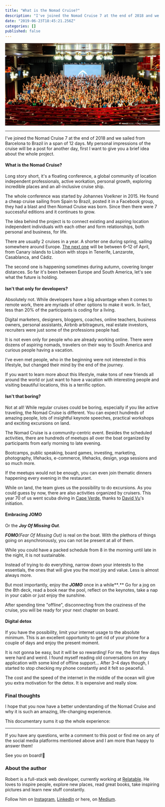 ```yaml
---
title: "What is the Nomad Cruise?"
description: "I've joined the Nomad Cruise 7 at the end of 2018 and we sailed from Barcelona to Brazil in a span of 12 days. My personal impressions of…"
date: "2019-06-23T18:45:21.256Z"
categories: []
published: false
---
```


![[Photo by Tijmen Hobbel](https://www.instagram.com/brainbow_photography/)](./asset-1.jpeg)

---

I've joined the Nomad Cruise 7 at the end of 2018 and we sailed from Barcelona to Brazil in a span of 12 days. My personal impressions of the cruise will be a post for another day, first I want to give you a brief idea about the whole project.

#### What is the Nomad Cruise?

Long story short, it's a floating conference, a global community of location independent professionals, active workation, personal growth, exploring incredible places and an all-inclusive cruise ship. 

The whole conference was started by Johannes Voelkner in 2015. He found a cheap cruise sailing from Spain to Brazil, posted it in a Facebook group, they had a blast and then Nomad Cruise was born. Since then there were 7 successful editions and it continues to grow.

The idea behind the project is to connect existing and aspiring location independent individuals with each other and form relationships, both personal and business, for life. 

There are usually 2 cruises in a year. A shorter one during spring, sailing somewhere around Europe. [The next one](https://www.nomadcruise.com/nomad-cruise-8/) will be between 6–12 of April, from Canary islands to Lisbon with stops in Tenerife, Lanzarote, Casablanca, and Cádiz. 

The second one is happening sometimes during autumn, covering longer distances. So far it's been between Europe and South America, let's see what the future is holding.

#### Isn't that only for developers?

Absolutely not. While developers have a big advantage when it comes to remote work, there are myriads of other options to make it work. In fact, less than 20% of the participants is coding for a living.

Digital marketers, designers, bloggers, coaches, online teachers, business owners, personal assistants, Airbnb arbitrageurs, real estate investors, recruiters were just some of the professions people had.

It is not even only for people who are already working online. There were dozens of aspiring nomads, travelers on their way to South America and curious people having a vacation.

I’ve even met people, who in the beginning were not interested in this lifestyle, but changed their mind by the end of the journey.

If you want to learn more about this lifestyle, make tons of new friends all around the world or just want to have a vacation with interesting people and visiting beautiful locations, this is a terrific option.

#### Isn't that boring?

Not at all! While regular cruises could be boring, especially if you like active traveling, the Nomad Cruise is different. You can expect hundreds of amazing people, lots of insightful keynote speeches, practical workshops and exciting excursions on land.

The Nomad Cruise is a community-centric event. Besides the scheduled activities, there are hundreds of meetups all over the boat organized by participants from early morning to late evening. 

Bootcamps, public speaking, board games, investing, marketing, photography, lifehacks, e-commerce, lifehacks, design, yoga sessions and so much more.

If the meetups would not be enough, you can even join thematic dinners happening every evening in the restaurant. 

While on land, the team gives us the possibility to do excursions. As you could guess by now, there are also activities organized by cruisers. This year 70 of us went scuba diving in [Cape Verde](https://en.wikipedia.org/wiki/Cape_Verde), thanks to [David Vu](https://www.instagram.com/daviddangvu/)'s initiation.

#### Embracing JOMO

Or the **_Joy Of Missing Out_**.

**_FOMO_**_(Fear Of Missing Out)_ is real on the boat. With the plethora of things going on asynchronously, you can not be present at all of them. 

While you could have a packed schedule from 8 in the morning until late in the night, it is not sustainable. 

Instead of trying to do everything, narrow down your interests to the essentials, the ones that will give you the most joy and value. Less is almost always more. 

But most importantly, enjoy the **_JOMO_** once in a while**_._** Go for a jog on the 8th deck, read a book near the pool, reflect on the keynotes, take a nap in your cabin or just enjoy the sunshine. 

After spending time "offline", disconnecting from the craziness of the cruise, you will be ready for your next chapter on board.

#### Digital detox

If you have the possibility, limit your internet usage to the absolute minimum. This is an excellent opportunity to get rid of your phone for a couple of days and enjoy the present moment. 

It is not gonna be easy, but it will be so rewarding! For me, the first few days were hard and weird. I found myself reading old conversations on any application with some kind of offline support… After 3–4 days though, I started to stop checking my phone constantly and it felt so peaceful. 

The cost and the speed of the internet in the middle of the ocean will give you extra motivation for the detox. It is expensive and really slow. 

### Final thoughts

I hope that you now have a better understanding of the Nomad Cruise and why it is such an amazing, life-changing experience. 

This documentary sums it up the whole experience:



---

If you have any questions, write a comment to this post or find me on any of the social media platforms mentioned above and I am more than happy to answer them!

See you on board!🚢

### About the author

Robert is a full-stack web developer, currently working at [Relatable](http://relatable.me/). He loves to inspire people, explore new places, read great books, take inspiring pictures and learn new stuff constantly.

Follow him on [Instagram](https://www.instagram.com/robertistok/), [LinkedIn](https://www.linkedin.com/in/robertistok/) or here, on [Medium](https://medium.com/@robertistok).
